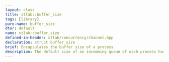 ```yaml
---
layout: class
title: stlab::buffer_size
tags: [library]
pure-name: buffer_size
dtor: default
name: stlab::buffer_size
defined-in-header: stlab/concurrency/channel.hpp
declaration: struct buffer_size
brief: Encapsulates the buffer size of a process
description: The default size of an incomming queue of each process has no limitation, beside the limitation of available memory. In case that one wants to limit the queue size of a process, one can realize this by combining a `buffer_size` with a process by using an `operator&` before attaching it to a receiver. The purpose of the buffer size is flow control between processes. A processes will be allowed to run so long as it is yielding values until the buffer is full before it is suspended. If the processes awaits a value it may be suspended even if the buffer isn't full (if no value is available for the await). A buffer_size of 0 imposes no bounds. The default buffer_size is 1 (a value must be received before a process can yield the next value).
---
```

